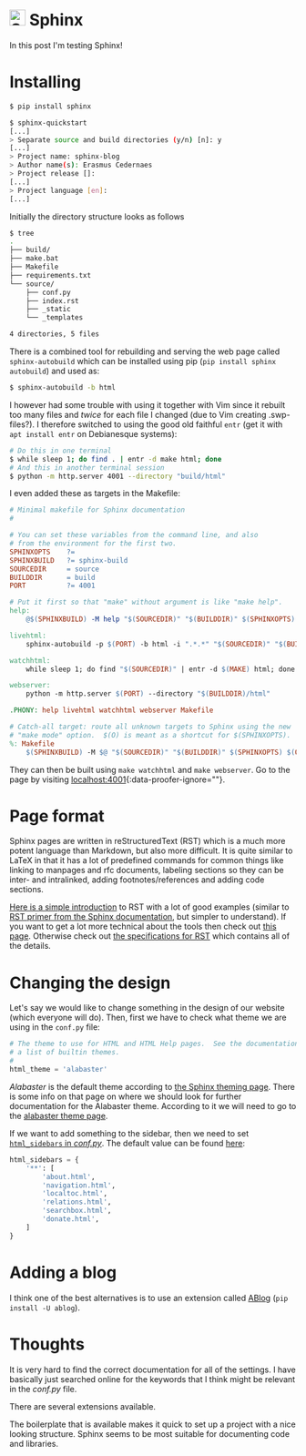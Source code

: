 # <img style="height: 1em;" alt="Sphinx logo" title="Sphinx logo" src="/assets/images/sphinx_logo.png"/> Sphinx
In this post I'm testing Sphinx!

# Installing

```bash
$ pip install sphinx
```

```bash
$ sphinx-quickstart
[...]
> Separate source and build directories (y/n) [n]: y
[...]
> Project name: sphinx-blog
> Author name(s): Erasmus Cedernaes
> Project release []:
[...]
> Project language [en]:
[...]
```

Initially the directory structure looks as follows
```bash
$ tree
.
├── build/
├── make.bat
├── Makefile
├── requirements.txt
└── source/
    ├── conf.py
    ├── index.rst
    ├── _static
    └── _templates

4 directories, 5 files
```

There is a combined tool for rebuilding and serving the web page called `sphinx-autobuild` which can be installed using pip (`pip install sphinx autobuild`) and used as:
```bash
$ sphinx-autobuild -b html
```

I however had some trouble with using it together with Vim since it rebuilt too many files and *twice* for each file I changed (due to Vim creating .swp-files?). I therefore switched to using the good old faithful `entr` (get it with `apt install entr` on Debianesque systems):
```bash
# Do this in one terminal
$ while sleep 1; do find . | entr -d make html; done
# And this in another terminal session
$ python -m http.server 4001 --directory "build/html"
```

I even added these as targets in the Makefile:
```Makefile
# Minimal makefile for Sphinx documentation
#

# You can set these variables from the command line, and also
# from the environment for the first two.
SPHINXOPTS    ?=
SPHINXBUILD   ?= sphinx-build
SOURCEDIR     = source
BUILDDIR      = build
PORT          ?= 4001

# Put it first so that "make" without argument is like "make help".
help:
    @$(SPHINXBUILD) -M help "$(SOURCEDIR)" "$(BUILDDIR)" $(SPHINXOPTS) $(O)

livehtml:
    sphinx-autobuild -p $(PORT) -b html -i ".*.*" "$(SOURCEDIR)" "$(BUILDDIR)/html" $(SPHINXOPTS) $(O)

watchhtml:
    while sleep 1; do find "$(SOURCEDIR)" | entr -d $(MAKE) html; done

webserver:
    python -m http.server $(PORT) --directory "$(BUILDDIR)/html"

.PHONY: help livehtml watchhtml webserver Makefile

# Catch-all target: route all unknown targets to Sphinx using the new
# "make mode" option.  $(O) is meant as a shortcut for $(SPHINXOPTS).
%: Makefile
    $(SPHINXBUILD) -M $@ "$(SOURCEDIR)" "$(BUILDDIR)" $(SPHINXOPTS) $(O)

```

They can then be built using `make watchhtml` and `make webserver`. Go to the page by visiting [localhost:4001](http://localhost:4001){:data-proofer-ignore=""}.

# Page format
Sphinx pages are written in reStructuredText (RST) which is a much more potent language than Markdown, but also more difficult. It is quite similar to LaTeX in that it has a lot of predefined commands for common things like linking to manpages and rfc documents, labeling sections so they can be inter- and intralinked, adding footnotes/references and adding code sections.

[Here is a simple introduction](https://thomas-cokelaer.info/tutorials/sphinx/rest_syntax.html) to RST with a lot of good examples (similar to [RST primer from the Sphinx documentation](http://www.sphinx-doc.org/en/master/usage/restructuredtext/basics.html), but simpler to understand). If you want to get a lot more technical about the tools then check out [this page](https://www.devdungeon.com/content/restructuredtext-rst-tutorial-0). Otherwise check out [the specifications for RST](http://docutils.sourceforge.net/rst.html) which contains all of the details.

# Changing the design
Let's say we would like to change something in the design of our website (which everyone will do). Then, first we have to check what theme we are using in the `conf.py` file:
```python
# The theme to use for HTML and HTML Help pages.  See the documentation for
# a list of builtin themes.
#
html_theme = 'alabaster'
```

*Alabaster* is the default theme according to [the Sphinx theming page](http://www.sphinx-doc.org/en/master/usage/theming.html#builtin-themes). There is some info on that page on where we should look for further documentation for the Alabaster theme. According to it we will need to go to the [alabaster theme page](https://alabaster.readthedocs.io/en/latest/index.html).

If we want to add something to the sidebar, then we need to set [`html_sidebars` in *conf.py*](http://www.sphinx-doc.org/en/master/usage/configuration.html#confval-html_sidebars). The default value can be found [here](https://alabaster.readthedocs.io/en/latest/installation.html):
```python
html_sidebars = {
    '**': [
        'about.html',
        'navigation.html',
        'localtoc.html',
        'relations.html',
        'searchbox.html',
        'donate.html',
    ]
}
```

# Adding a blog
I think one of the best alternatives is to use an extension called [ABlog](https://ablog.readthedocs.io/) (`pip install -U ablog`).

# Thoughts
It is very hard to find the correct documentation for all of the settings. I have basically just searched online for the keywords that I think might be relevant in the *conf.py* file.

There are several extensions available.

The boilerplate that is available makes it quick to set up a project with a nice looking structure.
Sphinx seems to be most suitable for documenting code and libraries.
